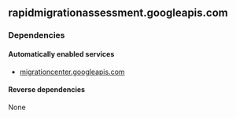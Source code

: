 ## rapidmigrationassessment.googleapis.com

### Dependencies

#### Automatically enabled services

* [migrationcenter.googleapis.com](../migrationcenter.googleapis.com/)

#### Reverse dependencies

None
